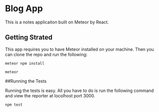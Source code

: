 # Blog App

This is a notes applicaiton built on Meteor by React.

## Getting Strated

This app requires you to have Meteor installed on your machine. Then you can clone the repo and run the following:

```
meteor npm install
```

```
meteor
```

##Running the Tests

Running the tests is easy. All you have to do is run the following command and view the reporter at locolhost port 3000.

```
npm test
```
